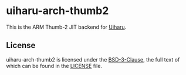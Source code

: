 # uiharu-arch-thumb2

This is the ARM Thumb-2 JIT backend for [Uiharu].

## License

uiharu-arch-thumb2 is licensed under the [BSD-3-Clause], the full text of which can be found in the [LICENSE] file.

[Uiharu]: https://github.com/lethalbit/uiharu
[BSD-3-Clause]: https://spdx.org/licenses/BSD-3-Clause.html
[LICENSE]: ./LICENSE
